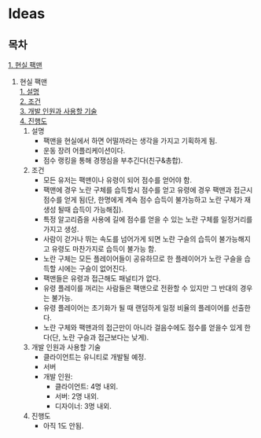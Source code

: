 # Ideas

## 목차

[1. 현실 팩맨](#pac_man)

1. 현실 팩맨<a id="pac_man"></a>\
  [1. 설명](#pac_man-1)\
  [2. 조건](#pac_man-2)\
  [3. 개발 인원과 사용할 기술](#pac_man-3)\
  [4. 진행도](#pac_man-4)
    1. 설명<a id="pac_man-1"></a>
        - 팩맨을 현실에서 하면 어떨까라는 생각을 가지고 기획하게 됨.
        - 운동 장려 어플리케이션이다.
        - 점수 랭킹을 통해 경쟁심을 부추긴다(친구&총합).
    2. 조건<a id="pac_man-2"></a>
        - 모든 유저는 팩맨이나 유령이 되어 점수를 얻어야 함.
        - 팩맨에 경우 노란 구체를 습득할시 점수를 얻고 유령에 경우 팩맨과 접근시 점수를 얻게 됨(단, 한명에게 계속 점수 습득이 불가능하고 노란 구체가 재생성 될때 습득이 가능해짐).
        - 특정 알고리즘을 사용에 길에 점수를 얻을 수 있는 노란 구체를 일정거리를 가지고 생성.
        - 사람이 걷거나 뛰는 속도를 넘어가게 되면 노란 구슬의 습득이 불가능해지고 유령도 마찬가지로 습득이 불가능 함.
        - 노란 구체는 모든 플레이어들이 공유하므로 한 플레이어가 노란 구슬을 습득할 시에는 구슬이 없어진다.
        - 팩맨들은 유령과 접근해도 패널티가 없다.
        - 유령 플레이를 꺼리는 사람들은 팩맨으로 전환할 수 있지만 그 반대의 경우는 불가능.
        - 유령 플레이어는 초기화가 될 때 랜덤하게 일정 비율의 플레이어를 선출한다.
        - 노란 구체와 팩맨과의 접근만이 아니라 걸음수에도 점수를 얻을수 있게 한다(단, 노란 구슬과 접근보다는 낮게).
    3. 개발 인원과 사용할 기술<a id="pac_man-3"></a>
        - 클라이언트는 유니티로 개발될 예정.
        - 서버
        - 개발 인원:
          - 클라이언트: 4명 내외.
          - 서버: 2명 내외.
          - 디자이너: 3명 내외.
    4. 진행도<a id="pac_man-4"></a>
        - 아직 1도 안됨.
    
